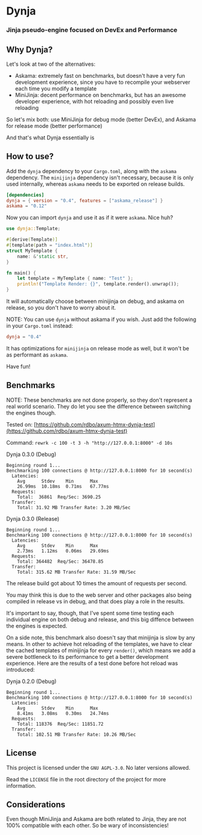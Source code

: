 # Dynja
### Jinja pseudo-engine focused on DevEx and Performance

## Why Dynja?
Let's look at two of the alternatives:
- Askama: extremely fast on benchmarks, but doesn't have a very fun development experience, since you have to recompile your webserver each time you modify a template
- MiniJinja: decent performance on benchmarks, but has an awesome developer experience, with hot reloading and possibly even live reloading

So let's mix both: use MiniJinja for debug mode (better DevEx), and Askama for release mode (better performance)

And that's what Dynja essentially is

## How to use?
Add the `dynja` dependency to your `Cargo.toml`, along with the `askama` dependency. The `minijinja` dependency isn't necessary, because it is only used internally, whereas `askama` needs to be exported on release builds.
```toml
[dependencies]
dynja = { version = "0.4", features = ["askama_release"] }
askama = "0.12"
```

Now you can import `dynja` and use it as if it were `askama`. Nice huh?
```rust
use dynja::Template;

#[derive(Template)]
#[template(path = "index.html")]
struct MyTemplate {
    name: &'static str,
}

fn main() {
    let template = MyTemplate { name: "Test" };
    println!("Template Render: {}", template.render().unwrap());
}
```
It will automatically choose between minijinja on debug, and askama on release, so you don't have to worry about it.

NOTE: You can use `dynja` without askama if you wish. Just add the following in your `Cargo.toml` instead:
```toml
dynja = "0.4"
```
It has optimizations for `minijinja` on release mode as well, but it won't be as performant as `askama`.

Have fun!

## Benchmarks
NOTE: These benchmarks are not done properly, so they don't represent a real world scenario. They do let you see the difference between switching the engines though.

Tested on: [https://github.com/rdbo/axum-htmx-dynja-test](https://github.com/rdbo/axum-htmx-dynja-test)

Command: `rewrk -c 100 -t 3 -h "http://127.0.0.1:8000" -d 10s`

Dynja 0.3.0 (Debug)
```
Beginning round 1...
Benchmarking 100 connections @ http://127.0.0.1:8000 for 10 second(s)
  Latencies:
    Avg      Stdev    Min      Max      
    26.99ms  10.18ms  0.71ms   67.77ms  
  Requests:
    Total:  36861  Req/Sec: 3690.25
  Transfer:
    Total: 31.92 MB Transfer Rate: 3.20 MB/Sec  
```

Dynja 0.3.0 (Release)
```
Beginning round 1...
Benchmarking 100 connections @ http://127.0.0.1:8000 for 10 second(s)
  Latencies:
    Avg      Stdev    Min      Max      
    2.73ms   1.12ms   0.06ms   29.69ms  
  Requests:
    Total: 364482  Req/Sec: 36478.85
  Transfer:
    Total: 315.62 MB Transfer Rate: 31.59 MB/Sec
```

The release build got about 10 times the amount of requests per second.

You may think this is due to the web server and other packages also being compiled in release vs in debug, and that does play a role in the results.

It's important to say, though, that I've spent some time testing each individual engine on both debug and release, and this big diffence between the engines is expected.

On a side note, this benchmark also doesn't say that minijinja is slow by any means.
In other to achieve hot reloading of the templates, we have to clear the cached templates of minijinja for every `render()`, which means we add a severe
bottleneck to its performance to get a better development experience. Here are the results of a test done before hot reload was introduced:

Dynja 0.2.0 (Debug)
```
Beginning round 1...
Benchmarking 100 connections @ http://127.0.0.1:8000 for 10 second(s)
  Latencies:
    Avg      Stdev    Min      Max      
    8.41ms   3.08ms   0.30ms   24.74ms  
  Requests:
    Total: 118376  Req/Sec: 11851.72
  Transfer:
    Total: 102.51 MB Transfer Rate: 10.26 MB/Sec
```

## License
This project is licensed under the `GNU AGPL-3.0`. No later versions allowed.

Read the `LICENSE` file in the root directory of the project for more information.

## Considerations
Even though MiniJinja and Askama are both related to Jinja, they are not 100% compatible with each other. So be wary of inconsistencies!

